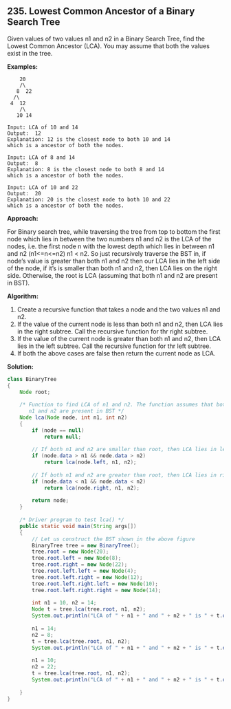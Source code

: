 ## 235. Lowest Common Ancestor of a Binary Search Tree

Given values of two values n1 and n2 in a Binary Search Tree, find the Lowest Common Ancestor (LCA). You may assume that both the values exist in the tree. 

**Examples:** 

```
    20
    /\
   8  22
  /\ 
 4  12
    /\
   10 14 
```

```
Input: LCA of 10 and 14
Output:  12
Explanation: 12 is the closest node to both 10 and 14 
which is a ancestor of both the nodes.
```

```
Input: LCA of 8 and 14
Output:  8
Explanation: 8 is the closest node to both 8 and 14 
which is a ancestor of both the nodes.
```

```
Input: LCA of 10 and 22
Output:  20
Explanation: 20 is the closest node to both 10 and 22 
which is a ancestor of both the nodes.
```

**Approach:**

For Binary search tree, while traversing the tree from top to bottom the first node which lies in between the two numbers n1 and n2 is the LCA of the nodes, i.e. the first node n with the lowest depth which lies in between n1 and n2 (n1<=n<=n2) n1 < n2. So just recursively traverse the BST in, if node’s value is greater than both n1 and n2 then our LCA lies in the left side of the node, if it’s is smaller than both n1 and n2, then LCA lies on the right side. Otherwise, the root is LCA (assuming that both n1 and n2 are present in BST).

**Algorithm:**

1. Create a recursive function that takes a node and the two values n1 and n2.
2. If the value of the current node is less than both n1 and n2, then LCA lies in the right subtree. Call the recursive function for thr right subtree.
3. If the value of the current node is greater than both n1 and n2, then LCA lies in the left subtree. Call the recursive function for thr left subtree.
4. If both the above cases are false then return the current node as LCA.

**Solution:**

```java
class BinaryTree
{
    Node root;
      
    /* Function to find LCA of n1 and n2. The function assumes that both
       n1 and n2 are present in BST */
    Node lca(Node node, int n1, int n2)
    {
        if (node == null)
            return null;
  
        // If both n1 and n2 are smaller than root, then LCA lies in left
        if (node.data > n1 && node.data > n2)
            return lca(node.left, n1, n2);
  
        // If both n1 and n2 are greater than root, then LCA lies in right
        if (node.data < n1 && node.data < n2)
            return lca(node.right, n1, n2);
  
        return node;
    }
  
    /* Driver program to test lca() */
    public static void main(String args[])
    {
        // Let us construct the BST shown in the above figure
        BinaryTree tree = new BinaryTree();
        tree.root = new Node(20);
        tree.root.left = new Node(8);
        tree.root.right = new Node(22);
        tree.root.left.left = new Node(4);
        tree.root.left.right = new Node(12);
        tree.root.left.right.left = new Node(10);
        tree.root.left.right.right = new Node(14);
  
        int n1 = 10, n2 = 14;
        Node t = tree.lca(tree.root, n1, n2);
        System.out.println("LCA of " + n1 + " and " + n2 + " is " + t.data);
  
        n1 = 14;
        n2 = 8;
        t = tree.lca(tree.root, n1, n2);
        System.out.println("LCA of " + n1 + " and " + n2 + " is " + t.data);
  
        n1 = 10;
        n2 = 22;
        t = tree.lca(tree.root, n1, n2);
        System.out.println("LCA of " + n1 + " and " + n2 + " is " + t.data);
  
    }
}
```
